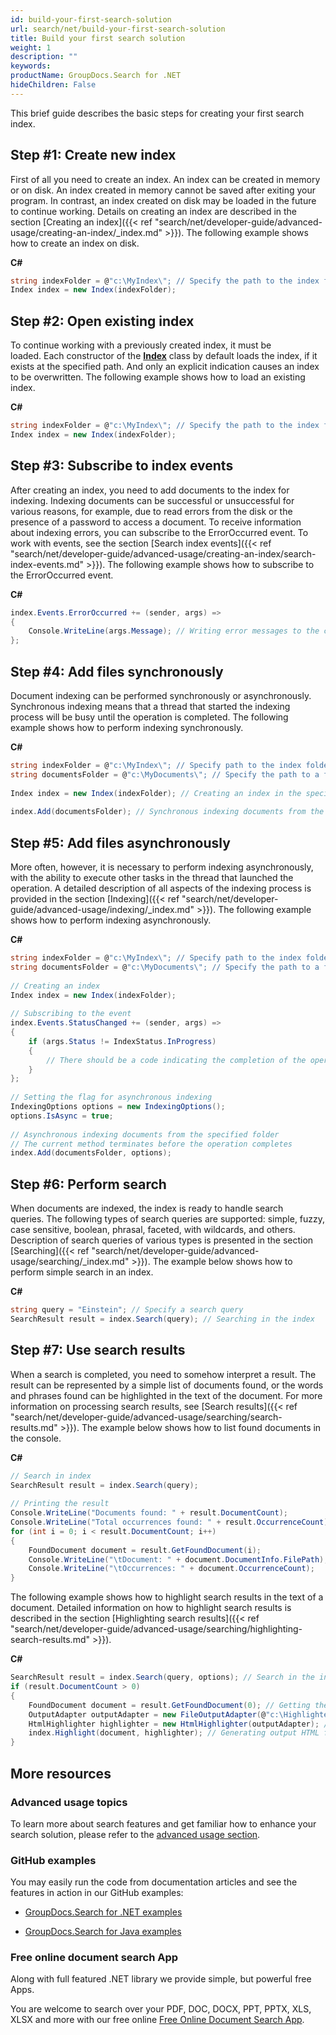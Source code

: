 ```yaml
---
id: build-your-first-search-solution
url: search/net/build-your-first-search-solution
title: Build your first search solution
weight: 1
description: ""
keywords: 
productName: GroupDocs.Search for .NET
hideChildren: False
---
```

This brief guide describes the basic steps for creating your first search index.

## Step #1: Create new index

First of all you need to create an index. An index can be created in memory or on disk. An index created in memory cannot be saved after exiting your program. In contrast, an index created on disk may be loaded in the future to continue working. Details on creating an index are described in the section [Creating an index]({{< ref "search/net/developer-guide/advanced-usage/creating-an-index/_index.md" >}}). The following example shows how to create an index on disk.

**C#**

```csharp
string indexFolder = @"c:\MyIndex\"; // Specify the path to the index folder
Index index = new Index(indexFolder);
```

## Step #2: Open existing index

To continue working with a previously created index, it must be loaded. Each constructor of the **[Index](https://apireference.groupdocs.com/net/search/groupdocs.search/index)** class by default loads the index, if it exists at the specified path. And only an explicit indication causes an index to be overwritten. The following example shows how to load an existing index.

**C#**

```csharp
string indexFolder = @"c:\MyIndex\"; // Specify the path to the index folder
Index index = new Index(indexFolder);
```

## Step #3: Subscribe to index events

After creating an index, you need to add documents to the index for indexing. Indexing documents can be successful or unsuccessful for various reasons, for example, due to read errors from the disk or the presence of a password to access a document. To receive information about indexing errors, you can subscribe to the ErrorOccurred event. To work with events, see the section [Search index events]({{< ref "search/net/developer-guide/advanced-usage/creating-an-index/search-index-events.md" >}}). The following example shows how to subscribe to the ErrorOccurred event.

**C#**

```csharp
index.Events.ErrorOccurred += (sender, args) =>
{
    Console.WriteLine(args.Message); // Writing error messages to the console
};
```

## Step #4: Add files synchronously

Document indexing can be performed synchronously or asynchronously. Synchronous indexing means that a thread that started the indexing process will be busy until the operation is completed. The following example shows how to perform indexing synchronously.

**C#**

```csharp
string indexFolder = @"c:\MyIndex\"; // Specify path to the index folder
string documentsFolder = @"c:\MyDocuments\"; // Specify the path to a folder containing documents to search
 
Index index = new Index(indexFolder); // Creating an index in the specified folder
 
index.Add(documentsFolder); // Synchronous indexing documents from the specified folder
```

## Step #5: Add files asynchronously

More often, however, it is necessary to perform indexing asynchronously, with the ability to execute other tasks in the thread that launched the operation. A detailed description of all aspects of the indexing process is provided in the section [Indexing]({{< ref "search/net/developer-guide/advanced-usage/indexing/_index.md" >}}). The following example shows how to perform indexing asynchronously.

**C#**

```csharp
string indexFolder = @"c:\MyIndex\"; // Specify path to the index folder
string documentsFolder = @"c:\MyDocuments\"; // Specify the path to a folder containing documents to search
 
// Creating an index
Index index = new Index(indexFolder);
 
// Subscribing to the event
index.Events.StatusChanged += (sender, args) =>
{
    if (args.Status != IndexStatus.InProgress)
    {
        // There should be a code indicating the completion of the operation
    }
};
 
// Setting the flag for asynchronous indexing
IndexingOptions options = new IndexingOptions();
options.IsAsync = true;
 
// Asynchronous indexing documents from the specified folder
// The current method terminates before the operation completes
index.Add(documentsFolder, options);
```

## Step #6: Perform search

When documents are indexed, the index is ready to handle search queries. The following types of search queries are supported: simple, fuzzy, case sensitive, boolean, phrasal, faceted, with wildcards, and others. Description of search queries of various types is presented in the section [Searching]({{< ref "search/net/developer-guide/advanced-usage/searching/_index.md" >}}). The example below shows how to perform simple search in an index.

**C#**

```csharp
string query = "Einstein"; // Specify a search query
SearchResult result = index.Search(query); // Searching in the index
```

## Step #7: Use search results

When a search is completed, you need to somehow interpret a result. The result can be represented by a simple list of documents found, or the words and phrases found can be highlighted in the text of the document. For more information on processing search results, see [Search results]({{< ref "search/net/developer-guide/advanced-usage/searching/search-results.md" >}}). The example below shows how to list found documents in the console.

**C#**

```csharp
// Search in index
SearchResult result = index.Search(query);
 
// Printing the result
Console.WriteLine("Documents found: " + result.DocumentCount);
Console.WriteLine("Total occurrences found: " + result.OccurrenceCount);
for (int i = 0; i < result.DocumentCount; i++)
{
    FoundDocument document = result.GetFoundDocument(i);
    Console.WriteLine("\tDocument: " + document.DocumentInfo.FilePath);
    Console.WriteLine("\tOccurrences: " + document.OccurrenceCount);
}
```

The following example shows how to highlight search results in the text of a document. Detailed information on how to highlight search results is described in the section [Highlighting search results]({{< ref "search/net/developer-guide/advanced-usage/searching/highlighting-search-results.md" >}}).

**C#**

```csharp
SearchResult result = index.Search(query, options); // Search in the index
if (result.DocumentCount > 0)
{
    FoundDocument document = result.GetFoundDocument(0); // Getting the first found document
    OutputAdapter outputAdapter = new FileOutputAdapter(@"c:\Highlighted.html"); // Creating the output adapter to a file
    HtmlHighlighter highlighter = new HtmlHighlighter(outputAdapter); // Creating the highlighter object
    index.Highlight(document, highlighter); // Generating output HTML formatted document with highlighted search results
}
```

## More resources

### Advanced usage topics

To learn more about search features and get familiar how to enhance your search solution, please refer to the [advanced usage section](https://docs.groupdocs.com/display/searchjava/Advanced+Usage).

### GitHub examples

You may easily run the code from documentation articles and see the features in action in our GitHub examples:

*   [GroupDocs.Search for .NET examples](https://github.com/groupdocs-search/GroupDocs.Search-for-.NET)
    
*   [GroupDocs.Search for Java examples](https://github.com/groupdocs-search/GroupDocs.Search-for-Java)
    

### Free online document search App

Along with full featured .NET library we provide simple, but powerful free Apps.

You are welcome to search over your PDF, DOC, DOCX, PPT, PPTX, XLS, XLSX and more with our free online [Free Online Document Search App](https://products.groupdocs.app/search).
